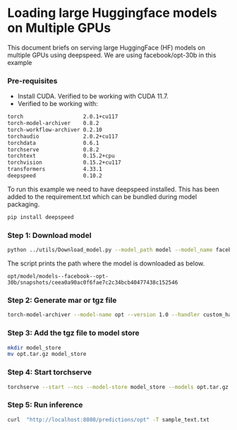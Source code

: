 # Loading large Huggingface models on Multiple GPUs

This document briefs on serving large HuggingFace (HF) models on multiple GPUs using deepspeed. We are using facebook/opt-30b in this example

### Pre-requisites

- Install CUDA. Verified to be working with CUDA 11.7.
- Verified to be working with:

```bash
torch                   2.0.1+cu117
torch-model-archiver    0.8.2
torch-workflow-archiver 0.2.10
torchaudio              2.0.2+cu117
torchdata               0.6.1
torchserve              0.8.2
torchtext               0.15.2+cpu
torchvision             0.15.2+cu117
transformers            4.33.1
deepspeed               0.10.2
```

To run this example we need to have deepspeed installed. This has been added to the requirement.txt which can be bundled during model packaging.

```bash
pip install deepspeed

```

### Step 1: Download model

```bash
python ../utils/Download_model.py --model_path model --model_name facebook/opt-30b --revision main
```

The script prints the path where the model is downloaded as below.

`opt/model/models--facebook--opt-30b/snapshots/ceea0a90ac0f6fae7c2c34bcb40477438c152546`

### Step 2: Generate mar or tgz file

```bash
torch-model-archiver --model-name opt --version 1.0 --handler custom_handler.py --extra-files ds-config.json -r requirements.txt --config-file opt/model-config.yaml --archive-format tgz
```

### Step 3: Add the tgz file to model store

```bash
mkdir model_store
mv opt.tar.gz model_store
```

### Step 4: Start torchserve

```bash
torchserve --start --ncs --model-store model_store --models opt.tar.gz --disable-token-auth  --enable-model-api
```

### Step 5: Run inference

```bash
curl  "http://localhost:8080/predictions/opt" -T sample_text.txt
```
